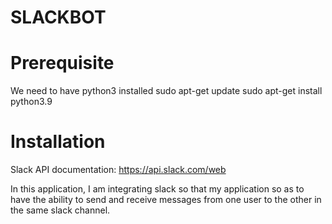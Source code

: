# SLACKBOT
# Prerequisite
We need to have python3 installed
sudo apt-get update
sudo apt-get install python3.9

# Installation

Slack API documentation: https://api.slack.com/web

In this application, I am integrating slack so that my application so as to have the ability to send and receive messages from one user to the other in the same slack channel.
